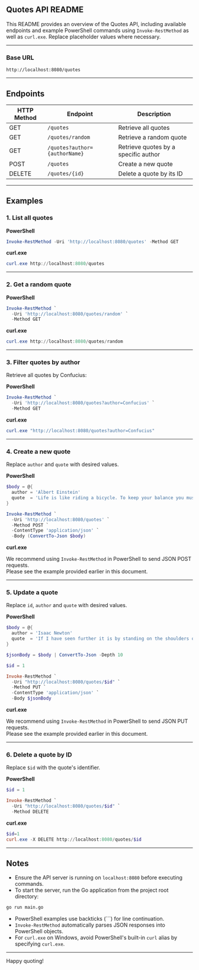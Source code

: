 ## Quotes API README

This README provides an overview of the Quotes API, including available endpoints and example PowerShell commands using `Invoke-RestMethod` as well as `curl.exe`. Replace placeholder values where necessary.

---

### Base URL

```
http://localhost:8080/quotes
```

---

## Endpoints

| HTTP Method | Endpoint                      | Description                          |
| ----------- | ----------------------------- | ------------------------------------ |
| GET         | `/quotes`                     | Retrieve all quotes                  |
| GET         | `/quotes/random`              | Retrieve a random quote              |
| GET         | `/quotes?author={authorName}` | Retrieve quotes by a specific author |
| POST        | `/quotes`                     | Create a new quote                   |
| DELETE      | `/quotes/{id}`                | Delete a quote by its ID             |

---

## Examples

### 1. List all quotes

**PowerShell**

```powershell
Invoke-RestMethod -Uri 'http://localhost:8080/quotes' -Method GET
```

**curl.exe**

```powershell
curl.exe http://localhost:8080/quotes
```

---

### 2. Get a random quote

**PowerShell**

```powershell
Invoke-RestMethod `
  -Uri 'http://localhost:8080/quotes/random' `
  -Method GET
```

**curl.exe**

```powershell
curl.exe http://localhost:8080/quotes/random
```

---

### 3. Filter quotes by author

Retrieve all quotes by Confucius:

**PowerShell**

```powershell
Invoke-RestMethod `
  -Uri 'http://localhost:8080/quotes?author=Confucius' `
  -Method GET
```

**curl.exe**

```powershell
curl.exe "http://localhost:8080/quotes?author=Confucius"
```

---

### 4. Create a new quote

Replace `author` and `quote` with desired values.

**PowerShell**

```powershell
$body = @{
  author = 'Albert Einstein'
  quote  = 'Life is like riding a bicycle. To keep your balance you must keep moving.'
}

Invoke-RestMethod `
  -Uri 'http://localhost:8080/quotes' `
  -Method POST `
  -ContentType 'application/json' `
  -Body (ConvertTo-Json $body)
```

**curl.exe**

We recommend using `Invoke-RestMethod` in PowerShell to send JSON POST requests.  
Please see the example provided earlier in this document.

---

### 5. Update a quote

Replace `id`, `author` and `quote` with desired values.

**PowerShell**

```powershell
$body = @{
  author = 'Isaac Newton'
  quote  = 'If I have seen further it is by standing on the shoulders of Giants.'
}

$jsonBody = $body | ConvertTo-Json -Depth 10

$id = 1

Invoke-RestMethod `
  -Uri "http://localhost:8080/quotes/$id" `
  -Method PUT `
  -ContentType 'application/json' `
  -Body $jsonBody

```

**curl.exe**

We recommend using `Invoke-RestMethod` in PowerShell to send JSON PUT requests.  
Please see the example provided earlier in this document.

---

### 6. Delete a quote by ID

Replace `$id` with the quote's identifier.

**PowerShell**

```powershell
$id = 1

Invoke-RestMethod `
  -Uri "http://localhost:8080/quotes/$id" `
  -Method DELETE
```

**curl.exe**

```powershell
$id=1
curl.exe -X DELETE http://localhost:8080/quotes/$id
```

---

## Notes

* Ensure the API server is running on `localhost:8080` before executing commands.
* To start the server, run the Go application from the project root directory:

```bash
go run main.go
```
* PowerShell examples use backticks (\`\`\`) for line continuation.
* `Invoke-RestMethod` automatically parses JSON responses into PowerShell objects.
* For `curl.exe` on Windows, avoid PowerShell's built-in `curl` alias by specifying `curl.exe`.

---

Happy quoting!
